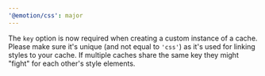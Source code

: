 ```yaml
---
'@emotion/css': major
---
```


The `key` option is now required when creating a custom instance of a cache. Please make sure it's unique (and not equal to `'css'`) as it's used for linking styles to your cache. If multiple caches share the same key they might "fight" for each other's style elements.
